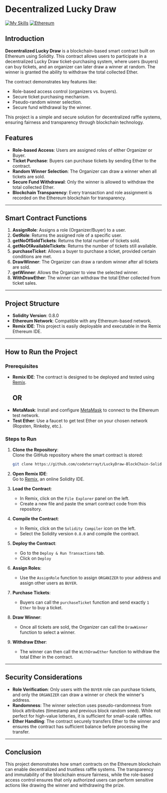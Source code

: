 # Decentralized Lucky Draw
[![My Skills](https://skillicons.dev/icons?i=solidity)](https://skillicons.dev)  [![Ethereum](https://upload.wikimedia.org/wikipedia/commons/thumb/6/6f/Ethereum-icon-purple.svg/50px-Ethereum-icon-purple.svg.png)](https://ethereum.org)

## Introduction

**Decentralized Lucky Draw** is a blockchain-based smart contract built on Ethereum using Solidity. This contract allows users to participate in a decentralized Lucky Draw ticket-purchasing system, where users (buyers) can buy tickets, and an organizer can later draw a winner at random. The winner is granted the ability to withdraw the total collected Ether.

The contract demonstrates key features like:
- Role-based access control (organizers vs. buyers).
- Secure ticket purchasing mechanism.
- Pseudo-random winner selection.
- Secure fund withdrawal by the winner.

This project is a simple and secure solution for decentralized raffle systems, ensuring fairness and transparency through blockchain technology.

## Features

- **Role-based Access**: Users are assigned roles of either Organizer or Buyer.
- **Ticket Purchase**: Buyers can purchase tickets by sending Ether to the contract.
- **Random Winner Selection**: The Organizer can draw a winner when all tickets are sold.
- **Secure Fund Withdrawal**: Only the winner is allowed to withdraw the total collected Ether.
- **Blockchain Transparency**: Every transaction and role assignment is recorded on the Ethereum blockchain for transparency.

---

## Smart Contract Functions

1. **AssignRole**: Assigns a role (Organizer/Buyer) to a user.
2. **GetRole**: Returns the assigned role of a specific user.
3. **getNoOfSoldTickets**: Returns the total number of tickets sold.
4. **getNoOfAvailableTickets**: Returns the number of tickets still available.
5. **purchaseTicket**: Allows a buyer to purchase a ticket, provided certain conditions are met.
6. **DrawWinner**: The Organizer can draw a random winner after all tickets are sold.
7. **getWinner**: Allows the Organizer to view the selected winner.
8. **WithDrawEther**: The winner can withdraw the total Ether collected from ticket sales.

---

## Project Structure

- **Solidity Version**: 0.8.0
- **Ethereum Network**: Compatible with any Ethereum-based network.
- **Remix IDE**: This project is easily deployable and executable in the Remix Ethereum IDE.

---

## How to Run the Project

### Prerequisites

- **Remix IDE**: The contract is designed to be deployed and tested using [Remix](https://remix.ethereum.org/).
  ## OR
- **MetaMask**: Install and configure [MetaMask](https://metamask.io/) to connect to the Ethereum test network.
- **Test Ether**: Use a faucet to get test Ether on your chosen network (Ropsten, Rinkeby, etc.).

### Steps to Run

1. **Clone the Repository**:  
   Clone the GitHub repository where the smart contract is stored:
   ```bash
   git clone https://github.com/codeterrayt/LuckyDraw-BlockChain-Solidity.git
   ```

2. **Open Remix IDE**:  
   Go to [Remix](https://remix.ethereum.org/), an online Solidity IDE.

3. **Load the Contract**:  
   - In Remix, click on the `File Explorer` panel on the left.
   - Create a new file and paste the smart contract code from this repository.

4. **Compile the Contract**:  
   - In Remix, click on the `Solidity Compiler` icon on the left.
   - Select the Solidity version `0.8.0` and compile the contract.

5. **Deploy the Contract**:  
   - Go to the `Deploy & Run Transactions` tab.
   - Click on `Deploy`

6. **Assign Roles**:  
   - Use the `AssignRole` function to assign `ORGANIZER` to your address and assign other users as `BUYER`.

7. **Purchase Tickets**:  
   - Buyers can call the `purchaseTicket` function and send exactly `1 Ether` to buy a ticket.

8. **Draw Winner**:  
   - Once all tickets are sold, the Organizer can call the `DrawWinner` function to select a winner.

9. **Withdraw Ether**:  
   - The winner can then call the `WithDrawEther` function to withdraw the total Ether in the contract.

---

## Security Considerations

- **Role Verification**: Only users with the `BUYER` role can purchase tickets, and only the `ORGANIZER` can draw a winner or check the winner's address.
- **Randomness**: The winner selection uses pseudo-randomness from block attributes (timestamp and previous block random seed). While not perfect for high-value lotteries, it is sufficient for small-scale raffles.
- **Ether Handling**: The contract securely transfers Ether to the winner and ensures the contract has sufficient balance before processing the transfer.

---

## Conclusion

This project demonstrates how smart contracts on the Ethereum blockchain can enable decentralized and trustless raffle systems. The transparency and immutability of the blockchain ensure fairness, while the role-based access control ensures that only authorized users can perform sensitive actions like drawing the winner and withdrawing the prize.

